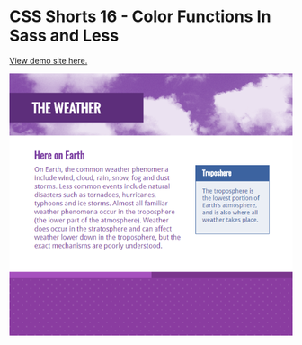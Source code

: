 # CSS Shorts 16 - Color Functions In Sass and Less

[View demo site here.](https://webdevtuts.github.io/css_shorts_16_color_functions_in_sass_and_less/)

![Preview](screenshot.png)
